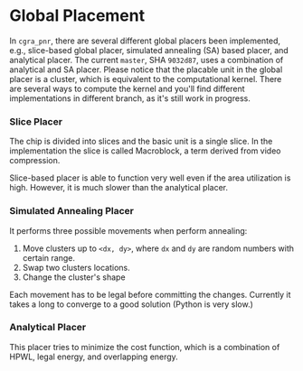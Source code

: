 # Global Placement
In `cgra_pnr`, there are several different global placers been implemented,
e.g., slice-based global placer, simulated annealing (SA) based placer, and
analytical placer. The current `master`, SHA `9032d87`, uses a combination of
analytical and SA placer. Please notice that the placable unit in the global
placer is a cluster, which is equivalent to the computational kernel. There
are several ways to compute the kernel and you'll find different
implementations in different branch, as it's still work in progress.

### Slice Placer
The chip is divided into slices and the basic unit is a single slice. In the
implementation the slice is called Macroblock, a term derived from video
compression.

Slice-based placer is able to function very well even if the area utilization
is high. However, it is much slower than the analytical placer.

### Simulated Annealing Placer
It performs three possible movements when perform annealing:
1. Move clusters up to `<dx, dy>`, where `dx` and `dy` are random numbers with
certain range.
2. Swap two clusters locations.
3. Change the cluster's shape

Each movement has to be legal before committing the changes. Currently it takes
a long to converge to a good solution (Python is very slow.)

### Analytical Placer
This placer tries to minimize the cost function, which is a combination of
HPWL, legal energy, and overlapping energy.
